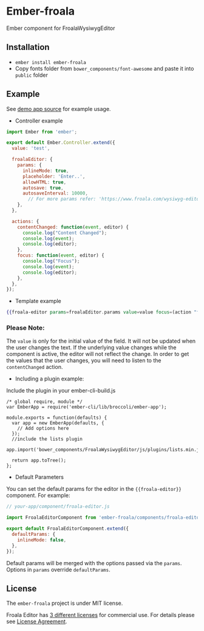 # Ember-froala

Ember component for FroalaWysiwygEditor

## Installation

- `ember install ember-froala`
- Copy fonts folder from `bower_components/font-awesome` and paste it into `public` folder

## Example

See [demo app source](https://github.com/ajackus/ember-froala/tree/master/tests/dummy/app) for example usage.

* Controller example
```javascript
import Ember from 'ember';

export default Ember.Controller.extend({
  value: 'test',

  froalaEditor: {
    params: {
      inlineMode: true,
      placeholder: 'Enter..',
      allowHTML: true,
      autosave: true,
      autosaveInterval: 10000,
        // For more params refer: 'https://www.froala.com/wysiwyg-editor/docs/options'
    },
  },

  actions: {
    contentChanged: function(event, editor) {
      console.log("Content Changed");
      console.log(event);
      console.log(editor);
    },
    focus: function(event, editor) {
      console.log("Focus");
      console.log(event);
      console.log(editor);
    },
  },
});
```

* Template example

```hbs
{{froala-editor params=froalaEditor.params value=value focus=(action "focus") contentChanged=(action "contentChanged")}}
```

### Please Note:
The `value` is only for the initial value of the field.
It will not be updated when the user changes the text.
If the underlying value changes while the component is active, the editor will not reflect the change.
In order to get the values that the user changes, you will need to listen to the
`contentChanged` action.


* Including a plugin example:

Include the plugin in your ember-cli-build.js

```
/* global require, module */
var EmberApp = require('ember-cli/lib/broccoli/ember-app');

module.exports = function(defaults) {
  var app = new EmberApp(defaults, {
    // Add options here
  });
  //include the lists plugin
  app.import('bower_components/FroalaWysiwygEditor/js/plugins/lists.min.js');

  return app.toTree();
};
```

* Default Parameters

You can set the default params for the editor in the `{{froala-editor}}` component. For example:

```js
// your-app/component/froala-editor.js

import FroalaEditorComponent from 'ember-froala/components/froala-editor';

export default FroalaEditorComponent.extend({
  defaultParams: {
    inlineMode: false,
  },
});
```

Default params will be merged with the options passed via the `params`. Options in `params` override `defaultParams`.

## License

The `ember-froala` project is under MIT license.

Froala Editor has [3 different licenses](http://froala.com/wysiwyg-editor/pricing) for commercial use.
For details please see [License Agreement](http://froala.com/wysiwyg-editor/terms).
